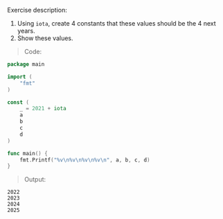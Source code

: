 Exercise description:

1. Using `iota`, create 4 constants that these values should be the 4 next years.
1. Show these values.

> Code:
```go
package main

import (
	"fmt"
)

const (
	_ = 2021 + iota
	a
	b
	c
	d
)

func main() {
	fmt.Printf("%v\n%v\n%v\n%v\n", a, b, c, d)
}

```

> Output:
```console
2022
2023
2024
2025
```